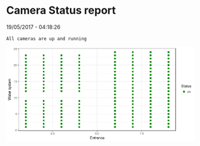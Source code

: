 Camera Status report
================
19/05/2017 - 04:18:26

    All cameras are up and running

![](camreport_files/figure-markdown_github/unnamed-chunk-2-1.png)
